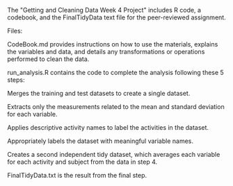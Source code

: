 The "Getting and Cleaning Data Week 4 Project" includes R code, a codebook, and the FinalTidyData text file for the peer-reviewed assignment.

Files:

CodeBook.md provides instructions on how to use the materials, explains the variables and data, and details any transformations or operations performed to clean the data.

run_analysis.R contains the code to complete the analysis following these 5 steps:

Merges the training and test datasets to create a single dataset.

Extracts only the measurements related to the mean and standard deviation for each variable.

Applies descriptive activity names to label the activities in the dataset.

Appropriately labels the dataset with meaningful variable names.

Creates a second independent tidy dataset, which averages each variable for each activity and subject from the data in step 4.

FinalTidyData.txt is the result from the final step.
